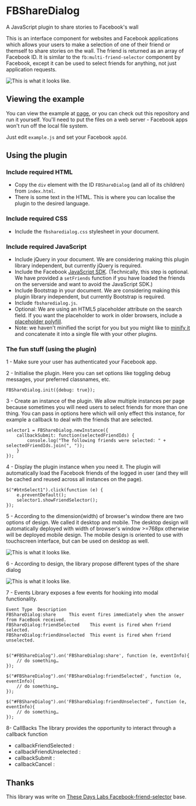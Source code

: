 FBShareDialog
=============

A JavaScript plugin to share stories to Facebook's wall

This is an interface component for websites and Facebook applications which allows your users to make a selection of one of their friend or themself to share stories on the wall. The friend is returned as an array of Facebook ID.
It is similar to the `fb:multi-friend-selector` component by Facebook, except it can be used to select friends for anything, not just application requests.

![This is what it looks like.](http://oleksandrvladymyrov.github.io/FBShareDialog/pic/design.png)

## Viewing the example

You can view the example at [page](http://oleksandrvladymyrov.github.io/FBShareDialog/), or you can check out this repository and run it yourself. You'll need to put the files on a web server - Facebook apps won't run off the local file system.

Just edit `example.js` and set your Facebook `appId`.

## Using the plugin

### Include required HTML

- Copy the `div` element with the ID `FBShareDialog` (and all of its children) from `index.html`.
- There is some text in the HTML. This is where you can localise the plugin to the desired language.

### Include required CSS

- Include the `fbsharedialog.css` stylesheet in your document.


### Include required JavaScript

- Include jQuery in your document. We are considering making this plugin library independent, but currently jQuery is required.
- Include the Facebook [JavaScript SDK](http://developers.facebook.com/docs/reference/javascript/). (Technically, this step is optional. We have provided a `setFriends` function if you have loaded the friends on the serverside and want to avoid the JavaScript SDK.)
- Include Bootstrap in your document. We are considering making this plugin library independent, but currently Bootstrap is required.
- Include `fbsharedialog.js`.
- Optional: We are using an HTML5 placeholder attribute on the search field. If you want the placeholder to work in older browsers, include a [placeholder polyfill](https://github.com/mathiasbynens/Placeholder-jQuery-Plugin).
- Note: we haven't minified the script for you but you might like to [minify it](http://refresh-sf.com/yui/) and concatenate it into a single file with your other plugins.

### The fun stuff (using the plugin)

1 - Make sure your user has authenticated your Facebook app.

2 - Initialise the plugin. Here you can set options like toggling debug messages, your preferred classnames, etc.

	FBShareDialog.init({debug: true});

3 - Create an instance of the plugin. We allow multiple instances per page because sometimes you will need users to select friends for more than one thing. You can pass in options here which will only effect this instance, for example a callback to deal with the friends that are selected.

	selector1 = FBShareDialog.newInstance({
		callbackSubmit: function(selectedFriendIds) {
			console.log("The following friends were selected: " + selectedFriendIds.join(", "));
		}
	});

4 - Display the plugin instance when you need it. The plugin will automatically load the Facebook friends of the logged in user (and they will be cached and reused across all instances on the page).

	$("#btnSelect1").click(function (e) {
		e.preventDefault();
		selector1.showFriendSelector();
	});

5 - According to the dimension(width) of browser's window there are two options of design. We called it desktop and mobile. The desktop design will automatically deployed with width of browser's window >=768px otherwise will be deployed mobile design. The mobile design is oriented to use with touchscreen interface, but can be used on desktop as well.

![This is what it looks like.](http://oleksandrvladymyrov.github.io/FBShareDialog/pic/design.png)

6 - According to design, the library propose different types of the share dialog

![This is what it looks like.](http://oleksandrvladymyrov.github.io/FBShareDialog/pic/dialog.png)

7 - Events
    Library exposes a few events for hooking into modal functionality.

    Event Type	Description
    FBShareDialog:share 	This event fires immediately when the answer from FaceBook received.
    FBShareDialog:friendSelected	This event is fired when friend selected.
    FBShareDialog:friendUnselected	This event is fired when friend unselected.


    $("#FBShareDialog").on('FBShareDialog:share', function (e, eventInfo){
        // do something…
    });

    $("#FBShareDialog").on('FBShareDialog:friendSelected', function (e, eventInfo){
        // do something…
    });

    $("#FBShareDialog").on('FBShareDialog:friendUnselected', function (e, eventInfo){
        // do something…
    });

8- CallBacks
   The library provides the opportunity to interact through a callback function

- callbackFriendSelected   :
- callbackFriendUnselected :
- callbackSubmit           :
- callbackCancel           :

## Thanks

This library was write on [These Days Labs Facebook-friend-selector](https://github.com/thesedays/Facebook-friend-selector) base.